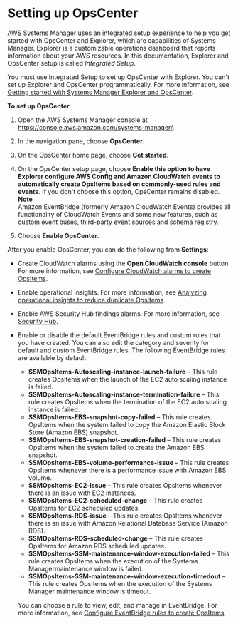 # Setting up OpsCenter<a name="OpsCenter-settingup"></a>

AWS Systems Manager uses an integrated setup experience to help you get started with OpsCenter and Explorer, which are capabilities of Systems Manager\. Explorer is a customizable operations dashboard that reports information about your AWS resources\. In this documentation, Explorer and OpsCenter setup is called *Integrated Setup*\.

You must use Integrated Setup to set up OpsCenter with Explorer\.  You can't set up Explorer and OpsCenter programmatically\. For more information, see [Getting started with Systems Manager Explorer and OpsCenter](Explorer-setup.md)\. 

**To set up OpsCenter**

1. Open the AWS Systems Manager console at [https://console\.aws\.amazon\.com/systems\-manager/](https://console.aws.amazon.com/systems-manager/)\.

1. In the navigation pane, choose **OpsCenter**\.

1. On the OpsCenter home page, choose **Get started**\.

1. On the OpsCenter setup page, choose **Enable this option to have Explorer configure AWS Config and Amazon CloudWatch events to automatically create OpsItems based on commonly\-used rules and events**\. If you don't choose this option, OpsCenter remains disabled\.
**Note**  
Amazon EventBridge \(formerly Amazon CloudWatch Events\) provides all functionality of CloudWatch Events and some new features, such as custom event buses, third\-party event sources and schema registry\.

1. Choose **Enable OpsCenter**\.

After you enable OpsCenter, you can do the following from **Settings**:
+ Create CloudWatch alarms using the **Open CloudWatch console** button\. For more information, see [Configure CloudWatch alarms to create OpsItems](OpsCenter-create-OpsItems-from-CloudWatch-Alarms.md)\.
+ Enable operational insights\. For more information, see [Analyzing operational insights to reduce duplicate OpsItems](OpsCenter-working-operational-insights.md)\.
+ Enable AWS Security Hub findings alarms\. For more information, see [Security Hub](OpsCenter-integrate-with-security-hub.md)\.
+ Enable or disable the default EventBridge rules and custom rules that you have created\. You can also edit the category and severity for default and custom EventBridge rules\. The following EventBridge rules are available by default: 
  + **SSMOpsItems\-Autoscaling\-instance\-launch\-failure** – This rule creates OpsItems when the launch of the EC2 auto scaling instance is failed\. 
  + **SSMOpsItems\-Autoscaling\-instance\-termination\-failure** – This rule creates OpsItems when the termination of the EC2 auto scaling instance is failed\.
  + **SSMOpsItems\-EBS\-snapshot\-copy\-failed** – This rule creates OpsItems when the system failed to copy the Amazon Elastic Block Store \(Amazon EBS\) snapshot\. 
  + **SSMOpsItems\-EBS\-snapshot\-creation\-failed** – This rule creates OpsItems when the system failed to create the Amazon EBS snapshot\.
  + **SSMOpsItems\-EBS\-volume\-performance\-issue** – This rule creates OpsItems whenever there is a performance issue with Amazon EBS volume\. 
  + **SSMOpsItems\-EC2\-issue** – This rule creates OpsItems whenever there is an issue with EC2 instances\.
  + **SSMOpsItems\-EC2\-scheduled\-change** – This rule creates OpsItems for EC2 scheduled updates\.
  + **SSMOpsItems\-RDS\-issue** – This rule creates OpsItems whenever there is an issue with Amazon Relational Database Service \(Amazon RDS\)\.
  + **SSMOpsItems\-RDS\-scheduled\-change** – This rule creates OpsItems for Amazon RDS scheduled updates\.
  + **SSMOpsItems\-SSM\-maintenance\-window\-execution\-failed** – This rule creates OpsItems when the execution of the Systems Managermaintenance window is failed\. 
  + **SSMOpsItems\-SSM\-maintenance\-window\-execution\-timedout** – This rule creates OpsItems when the execution of the Systems Manager maintenance window is timeout\. 

  You can choose a rule to view, edit, and manage in EventBridge\. For more information, see [Configure EventBridge rules to create OpsItems](OpsCenter-automatically-create-OpsItems-2.md)